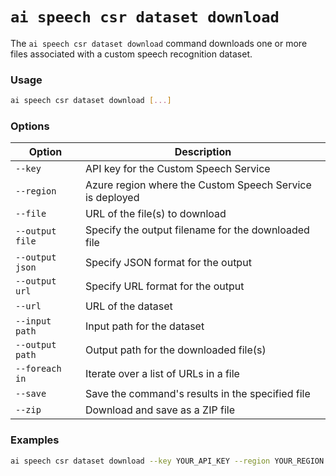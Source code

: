 # `ai speech csr dataset download`

The `ai speech csr dataset download` command downloads one or more files associated with a custom speech recognition dataset.

### Usage

``` bash
ai speech csr dataset download [...]
```

### Options

| Option | Description |
|--------|-------------|
| `--key` | API key for the Custom Speech Service |
| `--region` | Azure region where the Custom Speech Service is deployed |
| `--file` | URL of the file(s) to download |
| `--output file` | Specify the output filename for the downloaded file |
| `--output json` | Specify JSON format for the output |
| `--output url` | Specify URL format for the output |
| `--url` | URL of the dataset |
| `--input path` | Input path for the dataset |
| `--output path` | Output path for the downloaded file(s) |
| `--foreach in` | Iterate over a list of URLs in a file |
| `--save` | Save the command's results in the specified file |
| `--zip` | Download and save as a ZIP file |

### Examples

``` bash title="Download a dataset file"
ai speech csr dataset download --key YOUR_API_KEY --region YOUR_REGION --file YOUR_FILE_URL --output file FILENAME
```